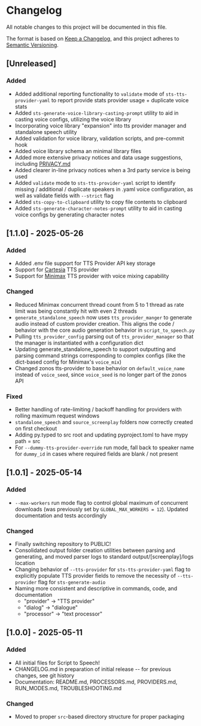 # Changelog

All notable changes to this project will be documented in this file.

The format is based on [Keep a Changelog](https://keepachangelog.com/en/1.0.0/),
and this project adheres to [Semantic Versioning](https://semver.org/).

## [Unreleased]

### Added
- Added additional reporting functionality to `validate` mode of `sts-tts-provider-yaml` to report provide stats provider usage + duplicate voice stats 
- Added `sts-generate-voice-library-casting-prompt` utility to aid in casting voice configs, utilizing the voice library
- Incorporating voice library "expansion" into tts provider manager and standalone speech utility
- Added validation for voice library, validation scripts, and pre-commit hook
- Added voice library schema an minimal library files
- Added more extensive privacy notices and data usage suggestions, including [PRIVACY.md](PRIVACY.md)
- Added clearer in-line privacy notices when a 3rd party service is being used
- Added `validate` mode to `sts-tts-provider-yaml` script to identify missing / additional / duplicate speakers in .yaml voice configuration, as well as validate fields with `--strict` flag
- Added `sts-copy-to-clipboard` utility to copy file contents to clipboard
- Added `sts-generate-character-notes-prompt` utility to aid in casting voice configs by generating character notes

## [1.1.0] - 2025-05-26

### Added
- Added .env file support for TTS Provider API key storage
- Support for [Cartesia](https://play.cartesia.ai/text-to-speech) TTS provider
- Support for [Minimax](https://www.minimax.io/audio/text-to-speech) TTS provider with voice mixing capability

### Changed
- Reduced Minimax concurrent thread count from 5 to 1 thread as rate limit was being constantly hit with even 2 threads
- `generate_standalone_speech` now uses `tts_provider_manger` to generate audio instead of custom provider creation. This aligns the code / behavior with the core audio generation behavior in `script_to_speech.py`
- Pulling `tts_provider_config` parsing out of `tts_provider_manager` so that the manager is instantiated with a configuration dict
- Updating generate_standalone_speech to support outputting and parsing command strings corresponding to complex configs (like the dict-based config for Minimax's `voice_mix`)
- Changed zonos tts-provider to base behavior on `default_voice_name` instead of `voice_seed`, since `voice_seed` is no longer part of the zonos API

### Fixed
- Better handling of rate-limiting / backoff handling for providers with rolling maximum request windows
- `standalone_speech` and `source_screenplay` folders now correctly created on first checkout
- Adding py.typed to src root and updating pyproject.toml to have mypy path = src
- For `--dummy-tts-provider-override` run mode, fall back to speaker name for `dummy_id` in cases where required fields are blank / not present 

## [1.0.1] - 2025-05-14

### Added
- `--max-workers` run mode flag to control global maximum of concurrent downloads (was previously set by `GLOBAL_MAX_WORKERS = 12`). Updated documentation and tests accordingly

### Changed
- Finally switching repository to PUBLIC!
- Consolidated output folder creation utilities between parsing and generating, and moved parser logs to standard output/[screenplay]/logs location
- Changing behavior of `--tts-provider` for `sts-tts-provider-yaml` flag to explicitly populate TTS provider fields to remove the necessity of `--tts-provider` flag for `sts-generate-audio` 
- Naming more consistent and descriptive in commands, code, and documentation
  - "provider" -> "TTS provider"
  - "dialog" -> "dialogue"
  - "processor" -> "text processor"

## [1.0.0] - 2025-05-11

### Added
- All initial files for Script to Speech!
- CHANGELOG.md in preparation of initial release -- for previous changes, see git history
- Documentation: README.md, PROCESSORS.md, PROVIDERS.md, RUN_MODES.md, TROUBLESHOOTING.md

### Changed
- Moved to proper `src`-based directory structure for proper packaging

